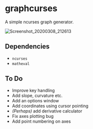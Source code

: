 # graphcurses

A simple ncurses graph generator.

![Screenshot_20200308_212613](https://user-images.githubusercontent.com/54286563/76169715-b3994d80-6183-11ea-97e0-4003239ecfe3.png)

## Dependencies

* `ncurses` 
* `matheval`

## To Do

* Improve key handling
* Add slope, curvature etc.
* Add an options window
* Add coordinates using cursor pointing
* *(Perhaps)* add derivative calculator
* Fix axes plotting bug
* Add point numbering on axes
